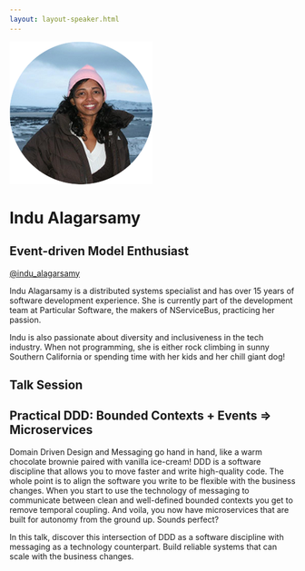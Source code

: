 ```yaml
---
layout: layout-speaker.html
---
```

<div class="container section featured-speaker">
  <div class="row">
    <div class="col-xs-12 col-sm-2 img-container">
      <img class="speaker-page-img" src="../img/speakers/Indu-Alagarsamy-ON.png">
    </div>
    <div class="col-xs-12 col-sm-10 copy-container">
        <h1 class="speaker-header">Indu Alagarsamy</h1>
      <h2 class="speaker-subtitle">Event-driven Model Enthusiast</h2>
      <p class="copy"><a class="speaker-handle" href="https://twitter.com/indu_alagarsamy" target="_blank">@indu_alagarsamy</a></p>
        <p class="copy">Indu Alagarsamy is a distributed systems specialist and has over 15 years of software development experience. She is currently part of the development team at Particular Software, the makers of NServiceBus, practicing her passion.</p>
        <p class="copy">Indu is also passionate about diversity and inclusiveness in the tech industry. When not programming, she is either rock climbing in sunny Southern California or spending time with her kids and her chill giant dog!</p>
        <h2 class="speaker-subheader">Talk Session</h2>
        <h2 class="speaker-subheader gold">Practical DDD: Bounded Contexts + Events => Microservices</h2>
        <p class="copy">Domain Driven Design and Messaging go hand in hand, like a warm chocolate brownie paired with vanilla ice-cream! DDD is a software discipline that allows you to move faster and write high-quality code. The whole point is to align the software you write to be flexible with the business changes. When you start to use the technology of messaging to communicate between clean and well-defined bounded contexts you get to remove temporal coupling. And voila, you now have microservices that are built for autonomy from the ground up. Sounds perfect?</p>
        <p class="copy">In this talk, discover this intersection of DDD as a software discipline with messaging as a technology counterpart. Build reliable systems that can scale with the business changes.</p>
    </div>
  </div>
</div>